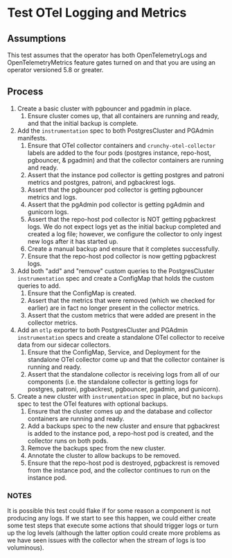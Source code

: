 # Test OTel Logging and Metrics

## Assumptions

This test assumes that the operator has both OpenTelemetryLogs and OpenTelemetryMetrics feature gates turned on and that you are using an operator versioned 5.8 or greater.

## Process

1. Create a basic cluster with pgbouncer and pgadmin in place.
    1. Ensure cluster comes up, that all containers are running and ready, and that the initial backup is complete.
2. Add the `instrumentation` spec to both PostgresCluster and PGAdmin manifests.
    1. Ensure that OTel collector containers and `crunchy-otel-collector` labels are added to the four pods (postgres instance, repo-host, pgbouncer, & pgadmin) and that the collector containers are running and ready.
    2. Assert that the instance pod collector is getting postgres and patroni metrics and postgres, patroni, and pgbackrest logs.
    3. Assert that the pgbouncer pod collector is getting pgbouncer metrics and logs.
    4. Assert that the pgAdmin pod collector is getting pgAdmin and gunicorn logs.
    5. Assert that the repo-host pod collector is NOT getting pgbackrest logs. We do not expect logs yet as the initial backup completed and created a log file; however, we configure the collector to only ingest new logs after it has started up.
    6. Create a manual backup and ensure that it completes successfully.
    7. Ensure that the repo-host pod collector is now getting pgbackrest logs.
3. Add both "add" and "remove" custom queries to the PostgresCluster `instrumentation` spec and create a ConfigMap that holds the custom queries to add.
    1. Ensure that the ConfigMap is created.
    2. Assert that the metrics that were removed (which we checked for earlier) are in fact no longer present in the collector metrics.
    3. Assert that the custom metrics that were added are present in the collector metrics.
4. Add an `otlp` exporter to both PostgresCluster and PGAdmin `instrumentation` specs and create a standalone OTel collector to receive data from our sidecar collectors.
    1. Ensure that the ConfigMap, Service, and Deployment for the standalone OTel collector come up and that the collector container is running and ready.
    2. Assert that the standalone collector is receiving logs from all of our components (i.e. the standalone collector is getting logs for postgres, patroni, pgbackrest, pgbouncer, pgadmin, and gunicorn).
5. Create a new cluster with `instrumentation` spec in place, but no `backups` spec to test the OTel features with optional backups.
    1. Ensure that the cluster comes up and the database and collector containers are running and ready.
    2. Add a backups spec to the new cluster and ensure that pgbackrest is added to the instance pod, a repo-host pod is created, and the collector runs on both pods.
    3. Remove the backups spec from the new cluster.
    4. Annotate the cluster to allow backups to be removed.
    5. Ensure that the repo-host pod is destroyed, pgbackrest is removed from the instance pod, and the collector continues to run on the instance pod.

### NOTES

It is possible this test could flake if for some reason a component is not producing any logs. If we start to see this happen, we could either create some test steps that execute some actions that should trigger logs or turn up the log levels (although the latter option could create more problems as we have seen issues with the collector when the stream of logs is too voluminous).
